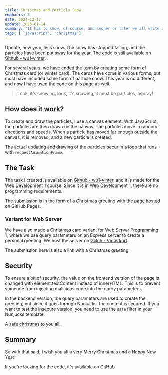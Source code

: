 ```yaml
---
title: Christmas and Particle Snow
emphasis: 3
date: 2024-12-17
update: 2025-01-14
summary: "It has to snow, of course, and sooner or later we all write a particle generator."
tags: [ 'javascript', 'christmas']
---
```


Update, new year, less snow. The snow has stopped falling, and the particles have been put away for the year. The code is still available on [Github - wu1-vinter](https://github.com/jensadev/wu1-vinter).

For several years, we have ended the term by creating some form of Christmas card (or winter card). The cards have come in various forms, but most have included some form of particle snow. This year is no different, and now I have used the code on this page as well.

> Look, it's snowing, look, it's snowing, it must be particles, hooray!

## How does it work?

To create and draw the particles, I use a canvas element. With JavaScript, the particles are then drawn on the canvas. The particles move in random directions and speeds. When a particle has moved far enough outside the canvas, it is removed, and a new particle is created.

The actual updating and drawing of the particles occur in a loop that runs with `requestAnimationFrame`.

## The Task

The task I created is available on [Github - wu1-vinter](https://github.com/jensadev/wu1-vinter), and it is made for the Web Development 1 course. Since it is in Web Development 1, there are no programming requirements.

The submission is in the form of a Christmas greeting with the page hosted on GitHub Pages.

### Variant for Web Server

We have also made a Christmas card variant for Web Server Programming 1, where we use query parameters on an Express server to create a personal greeting. We host the server on [Glitch - Vinterkort](https://perfect-delirious-mambo.glitch.me/?title=God%20jul&message=med%20webbserver).

The submission here is also a link with a Christmas greeting.

## Security

To ensure a bit of security, the value on the frontend version of the page is changed with element.textContent instead of innerHTML. This is to prevent someone from injecting malicious code into the query parameters.

In the backend version, the query parameters are used to create the greeting, but since it goes through Nunjucks, the content is secured. If you want to test the insecure version, you need to use the `safe` filter in your Nunjucks template.

A [safe christmas](https://perfect-delirious-mambo.glitch.me/?r=20&g=250&b=190&title=%3Cscript%3Ealert(%22xss%22)%3C/script%3E&message=%3Cscript%3Ealert(%22xss%22)%3C/script%3E) to you all.

## Summary

So with that said, I wish you all a very Merry Christmas and a Happy New Year!

If you're looking for the code, it's available on GitHub.